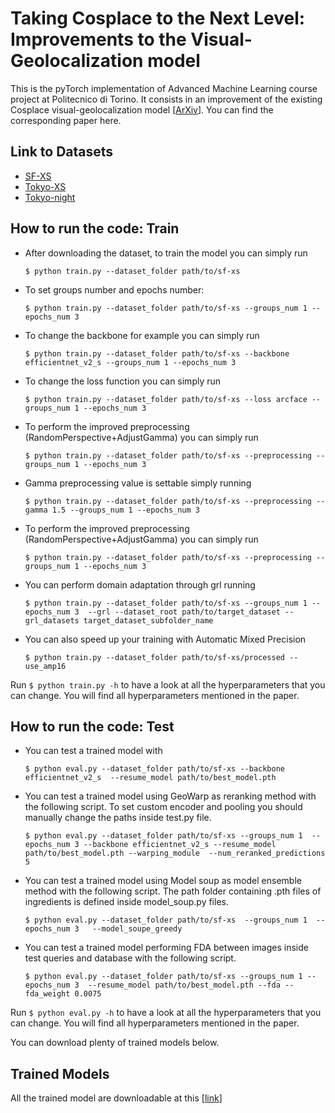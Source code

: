 
# Taking Cosplace to the Next Level: Improvements to the Visual-Geolocalization model

This is the pyTorch implementation of Advanced Machine Learning course project at Politecnico di Torino. It consists in an improvement of the existing Cosplace visual-geolocalization model [[ArXiv](https://arxiv.org/abs/2204.02287)]. You can find the corresponding paper here.

## Link to Datasets 

- [SF-XS](https://drive.google.com/file/d/1tQqEyt3go3vMh4fj_LZrRcahoTbzzH-y/view?usp=drive_link)
- [Tokyo-XS](https://drive.google.com/file/d/15QB3VNKj93027UAQWv7pzFQO1JDCdZj2/view?usp=drive_link) 
- [Tokyo-night](https://drive.google.com/drive/folders/1ji55oNPm8wyQe86kereDDoFG4gtgjCRL?usp=sharing) 

## How to run the code: Train

- After downloading the dataset, to train the model you can simply run 

  `$ python train.py --dataset_folder path/to/sf-xs`

- To set groups number and epochs number: 

  `$ python train.py --dataset_folder path/to/sf-xs --groups_num 1 --epochs_num 3`

- To change the backbone for example you can simply run 

  `$ python train.py --dataset_folder path/to/sf-xs --backbone efficientnet_v2_s --groups_num 1 --epochs_num 3`

- To change the loss function you can simply run 

  `$ python train.py --dataset_folder path/to/sf-xs --loss arcface --groups_num 1 --epochs_num 3`

- To perform the improved preprocessing (RandomPerspective+AdjustGamma) you can simply run 

  `$ python train.py --dataset_folder path/to/sf-xs --preprocessing --groups_num 1 --epochs_num 3`

- Gamma preprocessing value is settable simply running 

  `$ python train.py --dataset_folder path/to/sf-xs --preprocessing --gamma 1.5 --groups_num 1 --epochs_num 3`

- To perform the improved preprocessing (RandomPerspective+AdjustGamma) you can simply run 

  `$ python train.py --dataset_folder path/to/sf-xs --preprocessing --groups_num 1 --epochs_num 3`

- You can perform domain adaptation through grl running

  `$ python train.py --dataset_folder path/to/sf-xs --groups_num 1 --epochs_num 3  --grl --dataset_root path/to/target_dataset --grl_datasets target_dataset_subfolder_name `

- You can also speed up your training with Automatic Mixed Precision 

  `$ python train.py --dataset_folder path/to/sf-xs/processed --use_amp16`

Run `$ python train.py -h` to have a look at all the hyperparameters that you can change. You will find all hyperparameters mentioned in the paper.

## How to run the code: Test

- You can test a trained model with

  `$ python eval.py --dataset_folder path/to/sf-xs --backbone efficientnet_v2_s  --resume_model path/to/best_model.pth`

- You can test a trained model using GeoWarp as reranking method with the following script. To set custom encoder and pooling you should  manually change the paths inside test.py file.

  `$ python eval.py --dataset_folder path/to/sf-xs --groups_num 1  --epochs_num 3 --backbone efficientnet_v2_s --resume_model path/to/best_model.pth --warping_module  --num_reranked_predictions 5`

- You can test a trained model using Model soup as model ensemble method with the following script. The path folder containing .pth files of ingredients is defined inside model_soup.py files. 

  `$ python eval.py --dataset_folder path/to/sf-xs  --groups_num 1  --epochs_num 3   --model_soupe_greedy `

- You can test a trained model performing FDA between images inside test queries and database with the following script. 

  `$ python eval.py --dataset_folder path/to/sf-xs --groups_num 1 --epochs_num 3  --resume_model path/to/best_model.pth --fda --fda_weight 0.0075 `

Run `$ python eval.py -h` to have a look at all the hyperparameters that you can change. You will find all hyperparameters mentioned in the paper.

You can download plenty of trained models below.

## Trained Models

All the trained model are downloadable at this [[link](https://drive.google.com/drive/folders/1mtALaGvLLRjGLgJgfIe7HeCcUaG_YDiQ?usp=sharing)]
